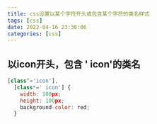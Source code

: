 ```yaml
---
title: css设置以某个字符开头或包含某个字符的类名样式
tags: [css]
date: 2022-04-16 23:30:06
categories: [css]
---
```

## 以icon开头，包含 ' icon'的类名
```javascript
[class^='icon'],
  [class*=' icon'] {
    width: 100px;
    height: 100px;
    background-color: red;
  }
```
